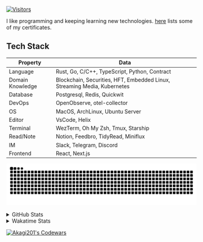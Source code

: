 <!-- markdownlint-disable MD041 MD010 MD033 -->
[![Visitors](https://api.visitorbadge.io/api/daily?path=Akagi201%2FAkagi201&label=Visitors%20Today&countColor=%2337d67a)](https://visitorbadge.io/status?path=Akagi201%2FAkagi201)

I like programming and keeping learning new technologies. [here](https://github.com/Akagi201/blockchain) lists some of my certificates.

## Tech Stack

| Property         	| Data                                                                               	|
|------------------	|------------------------------------------------------------------------------------	|
| Language         	| Rust, Go, C/C++, TypeScript, Python, Contract                                       |
| Domain Knowledge 	| Blockchain, Securities, HFT, Embedded Linux, Streaming Media, Kubernetes            |
| Database         	| Postgresql, Redis, Quickwit                                                         |
| DevOps            | OpenObserve, otel-collector                                                         |
| OS               	| MacOS, ArchLinux, Ubuntu Server                                                     |
| Editor           	| VsCode, Helix                                                                       |
| Terminal          | WezTerm, Oh My Zsh, Tmux, Starship                                                  |
| Read/Note         | Notion, Feedbro, TidyRead, Miniflux                                                 |
| IM               	| Slack, Telegram, Discord                                                            |
| Frontend          | React, Next.js                                                                      |

[![github contribution grid snake animation](https://raw.githubusercontent.com/Akagi201/Akagi201/output/github-contribution-grid-snake.svg#gh-light-mode-only)](https://github.com/Akagi201)

<details>
<summary>GitHub Stats</summary>
  <a href="https://github.com/Akagi201"><img alt="Profile Detail" src="https://raw.githubusercontent.com/Akagi201/Akagi201/master/profile-summary-card-output/dracula/0-profile-details.svg" /></a>
  <a href="https://github.com/Akagi201"><img alt="Github Stats" src="https://raw.githubusercontent.com/Akagi201/Akagi201/master/profile-summary-card-output/dracula/3-stats.svg" /></a>
  <a href="https://github.com/Akagi201"><img alt="Lang By Commits" src="https://raw.githubusercontent.com/Akagi201/Akagi201/master/profile-summary-card-output/dracula/2-most-commit-language.svg" /></a>
</details>

<details>
<summary>Wakatime Stats</summary>
<br>

<!--START_SECTION:waka-->

```txt
From: 17 February 2024 - To: 24 February 2024

Total Time: 60 hrs 59 mins

Other                      50 hrs 31 mins  ████████████████████▓░░░░   82.83 %
Rust                       4 hrs 12 mins   █▓░░░░░░░░░░░░░░░░░░░░░░░   06.89 %
sh                         3 hrs 54 mins   █▓░░░░░░░░░░░░░░░░░░░░░░░   06.41 %
Markdown                   51 mins         ▒░░░░░░░░░░░░░░░░░░░░░░░░   01.40 %
Python                     28 mins         ▒░░░░░░░░░░░░░░░░░░░░░░░░   00.77 %
TOML                       17 mins         ░░░░░░░░░░░░░░░░░░░░░░░░░   00.48 %
Solidity                   14 mins         ░░░░░░░░░░░░░░░░░░░░░░░░░   00.39 %
Go                         11 mins         ░░░░░░░░░░░░░░░░░░░░░░░░░   00.32 %
TypeScript                 4 mins          ░░░░░░░░░░░░░░░░░░░░░░░░░   00.14 %
YAML                       4 mins          ░░░░░░░░░░░░░░░░░░░░░░░░░   00.13 %
```

<!--END_SECTION:waka-->

</details>

<a href="https://www.codewars.com/users/Akagi201"><img alt="Akagi201's Codewars" src="https://www.codewars.com/users/Akagi201/badges/small"></a>
